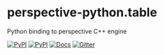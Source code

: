 # perspective-python.table
Python binding to perspective C++ engine

[![PyPI](https://img.shields.io/pypi/v/perspective-python.table.svg)](https://pypi.python.org/pypi/perspective-python.table)
[![PyPI](https://img.shields.io/pypi/l/perspective-python.table.svg)](https://pypi.python.org/pypi/perspective-python.table)
[![Docs](https://img.shields.io/readthedocs/perspective-python.svg)](https://perspective-python.readthedocs.io)
[![Gitter](https://img.shields.io/gitter/room/nwjs/nw.js.svg)](https://gitter.im/finos/perspective)

